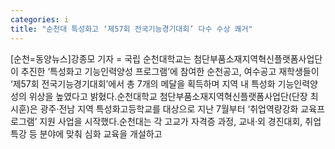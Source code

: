 ```yaml
---
categories: i
title: "순천대 특성화고 ‘제57회 전국기능경기대회’ 다수 수상 쾌거"
---
```

[순천=동양뉴스]강종모 기자 = 국립 순천대학교는 첨단부품소재지역혁신플랫폼사업단이 추진한 ‘특성화고 기능인력양성 프로그램’에 참여한 순천공고, 여수공고 재학생들이 ‘제57회 전국기능경기대회’에서 총 7개의 메달을 획득하며 지역 내 특성화 기능인력양성의 위상을 높였다고 밝혔다.순천대학교 첨단부품소재지역혁신플랫폼사업단(단장 최시훈)은 광주·전남 지역 특성화고등학교를 대상으로 지난 7월부터 ‘취업역량강화 교육프로그램’ 지원 사업을 시작했다.순천대는 각 고교가 자격증 과정, 교내·외 경진대회, 취업특강 등 분야에 맞춰 심화 교육을 개설하고